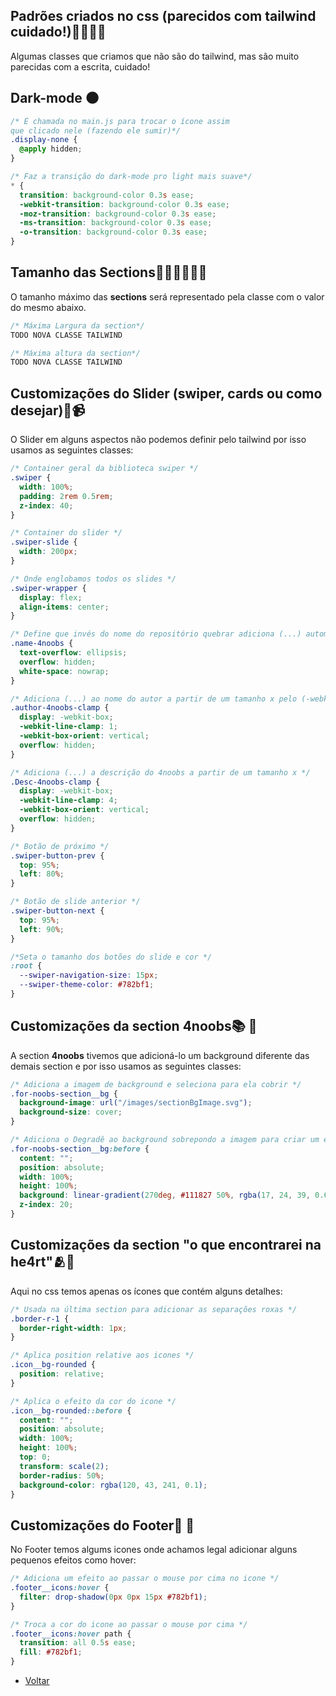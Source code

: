 ## Padr&otilde;es criados no css (parecidos com tailwind cuidado!)🚨🧙‍♂️🚨

Algumas classes que criamos que n&atilde;o s&atilde;o do tailwind, mas s&atilde;o muito parecidas com a escrita, cuidado!

## Dark-mode 🌑

```css
/* É chamada no main.js para trocar o ícone assim
que clicado nele (fazendo ele sumir)*/
.display-none {
  @apply hidden;
}

/* Faz a transição do dark-mode pro light mais suave*/
* {
  transition: background-color 0.3s ease;
  -webkit-transition: background-color 0.3s ease;
  -moz-transition: background-color 0.3s ease;
  -ms-transition: background-color 0.3s ease;
  -o-transition: background-color 0.3s ease;
}
```

## Tamanho das Sections👷🏻‍♂️👷🏻‍♀️

O tamanho m&aacute;ximo das **sections** ser&aacute; representado pela classe com o valor do mesmo abaixo.

```css
/* Máxima Largura da section*/
TODO NOVA CLASSE TAILWIND

/* Máxima altura da section*/
TODO NOVA CLASSE TAILWIND
```

## Customiza&ccedil;&otilde;es do Slider (swiper, cards ou como desejar)🎥📹

O Slider em alguns aspectos não podemos definir pelo tailwind por isso usamos as seguintes classes:

```css
/* Container geral da biblioteca swiper */
.swiper {
  width: 100%;
  padding: 2rem 0.5rem;
  z-index: 40;
}

/* Container do slider */
.swiper-slide {
  width: 200px;
}

/* Onde englobamos todos os slides */
.swiper-wrapper {
  display: flex;
  align-items: center;
}

/* Define que invés do nome do repositório quebrar adiciona (...) automaticamente*/
.name-4noobs {
  text-overflow: ellipsis;
  overflow: hidden;
  white-space: nowrap;
}

/* Adiciona (...) ao nome do autor a partir de um tamanho x pelo (-webkit-line-clamp: 1;) */
.author-4noobs-clamp {
  display: -webkit-box;
  -webkit-line-clamp: 1;
  -webkit-box-orient: vertical;
  overflow: hidden;
}

/* Adiciona (...) a descrição do 4noobs a partir de um tamanho x */
.Desc-4noobs-clamp {
  display: -webkit-box;
  -webkit-line-clamp: 4;
  -webkit-box-orient: vertical;
  overflow: hidden;
}

/* Botão de próximo */
.swiper-button-prev {
  top: 95%;
  left: 80%;
}

/* Botão de slide anterior */
.swiper-button-next {
  top: 95%;
  left: 90%;
}

/*Seta o tamanho dos botões do slide e cor */
:root {
  --swiper-navigation-size: 15px;
  --swiper-theme-color: #782bf1;
}
```

## Customiza&ccedil;&otilde;es da section 4noobs📚 📕

A section **4noobs** tivemos que adicion&aacute;-lo um background diferente das demais section e por isso usamos as seguintes classes:

```css
/* Adiciona a imagem de background e seleciona para ela cobrir */
.for-noobs-section__bg {
  background-image: url("/images/sectionBgImage.svg");
  background-size: cover;
}

/* Adiciona o Degradê ao background sobrepondo a imagem para criar um efeito legal */
.for-noobs-section__bg:before {
  content: "";
  position: absolute;
  width: 100%;
  height: 100%;
  background: linear-gradient(270deg, #111827 50%, rgba(17, 24, 39, 0.65) 100%);
  z-index: 20;
}
```

## Customiza&ccedil;&otilde;es da section "o que encontrarei na he4rt"🫂🥷

Aqui no css temos apenas os &iacute;cones que cont&eacute;m alguns detalhes:

```css
/* Usada na última section para adicionar as separações roxas */
.border-r-1 {
  border-right-width: 1px;
}

/* Aplica position relative aos icones */
.icon__bg-rounded {
  position: relative;
}

/* Aplica o efeito da cor do icone */
.icon__bg-rounded::before {
  content: "";
  position: absolute;
  width: 100%;
  height: 100%;
  top: 0;
  transform: scale(2);
  border-radius: 50%;
  background-color: rgba(120, 43, 241, 0.1);
}
```

## Customiza&ccedil;&otilde;es do Footer🚦 🚥

No Footer temos algums icones onde achamos legal adicionar alguns pequenos efeitos como hover:

```css
/* Adiciona um efeito ao passar o mouse por cima no icone */
.footer__icons:hover {
  filter: drop-shadow(0px 0px 15px #782bf1);
}

/* Troca a cor do icone ao passar o mouse por cima */
.footer__icons:hover path {
  transition: all 0.5s ease;
  fill: #782bf1;
}
```

- [Voltar](./Padroes.md)
